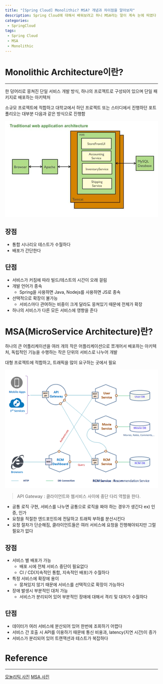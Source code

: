 ```yaml
---
title: "[Spring Cloud] Monolithic? MSA? 개념과 차이점을 알아보자"
description: Spring Cloud에 대해서 배워보려고 하니 MSA라는 말이 계속 눈에 띄였다 그리하여 MSA의 개념과 그것에 상반된 개념을 가진 Monolithic도 함께 알아보자
categories:
 - SpringCloud
tags:
 - Spring Cloud
 - MSA
 - Monolithic
---
```


# Monolithic Architecture이란?

<hr>

한 덩어리로 뭉쳐진 단일 서비스 개발 방식, 하나의 프로젝트로 구성되어 있으며 단일 패키지로 배포하는 아키텍처

소규모 프로젝트에 적합하고 대학교에서 하던 프로젝트 또는 스터디에서 진행하던 포트폴리오는 대부분 다음과 같은 방식으로 진행함

![monolithicArchitecture](/assets/postImages/MSAConcept/monolithicArchitecture.PNG)

## 장점

- 통합 시나리오 테스트가 수월하다
- 배포가 간단한다

## 단점

- 서비스가 커짐에 따라 빌드/테스트의 시간이 오래 걸림
- 개발 언어가 종속
  - Spring을 사용하면 Java, Nodejs를 사용하면 JS로 종속
- 선택적으로 확장이 불가능
  - 서비스마다 관여하는 비중이 크게 달라도 뭉쳐있기 때문에 전체가 확장
- 하나의 서비스가 다른 모든 서비스에 영향을 준다

# MSA(MicroService Architecture)란?

하나의 큰 어플리케이션을 여러 개의 작은 어플리케이션으로 쪼개어서 배포하는 아키텍처, 독립적인 기능을 수행하는 작은 단위의 서비스로 나누어 개발

대형 프로젝트에 적합하고, 트래픽을 많이 요구하는 곳에서 필요

![microserivcearchitecture](/assets/postImages/MSAConcept/microserivcearchitecture.PNG)

> API Gateway : 클라이언트와 웹서비스 사이에 중단 다리 역할을 한다.
- 공통 로직 구현, 서비스를 나누면 공통으로 로직을 짜야 하는 경우가 생긴다 ex) 인증, 인가
- 요청을 적절한 엔드포인트에 전달하고 트래픽 부하를 분산시킨다
- 요청 절차가 단순해짐, 클라이언트들은 여러 서비스에 요청을 진행해야되지만 그럴 필요가 없다

## 장점

- 서비스 별 배포가 가능
  - 배포 시에 전체 서비스 중단이 필요없다
  - CI / CD(지속적인 통합, 지속적인 배포)가 수월하다
- 특정 서비스에 확장에 용이
  - 뭉쳐있지 않기 때문에 서비스를 선택적으로 확장이 가능하다
- 장애 발생시 부분적인 대처 가능
  - 서비스가 분리되어 있어 부분적인 장애에 대해서 격리 및 대처가 수월하다

## 단점

- 데이터가 여러 서비스에 분산되어 있어 한번에 조회하기 어렵다
- 서비스 간 호출 시 API를 이용하기 때문에 통신 비용과, latency(지연 시간)이 증가
- 서비스가 분리되어 있어 트랜잭션과 테스트가 복잡하다

# Reference

<hr>

[모놀리틱 사진](https://microservices.io/patterns/monolithic.html)
[MSA 사진](https://awesomeopensource.com/project/raycad/go-microservices)
